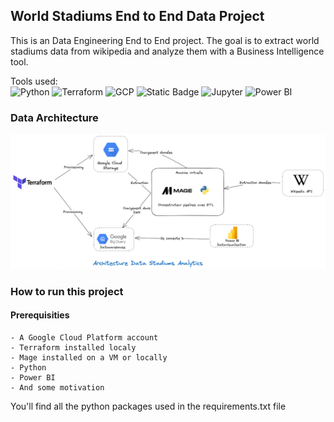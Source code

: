 ## World Stadiums End to End Data Project

This is an Data Engineering End to End project. The goal is to extract world stadiums data from wikipedia and analyze them with a Business Intelligence tool.  

Tools used:  
![Python](https://img.shields.io/badge/python-3670A0?style=for-the-badge&logo=python&logoColor=ffdd54)
![Terraform](https://img.shields.io/badge/Terraform-7B42BC?style=for-the-badge&logo=terraform&logoColor=white)
![GCP](https://img.shields.io/badge/Google_Cloud-4285F4?style=for-the-badge&logo=google-cloud&logoColor=white)
![Static Badge](https://img.shields.io/badge/Mage-green?style=for-the-badge)
![Jupyter](https://img.shields.io/badge/jupyter-F37626.svg?style=for-the-badge&logo=jupyter&logoColor=white)
![Power BI](https://img.shields.io/badge/PowerBI-F2C811?style=for-the-badge&logo=Power%20BI&logoColor=white)
<!-- -- Tools : Terraform, Python, Mage, Cloud Storage, Big Query and Power BI  
-- Extract data from Wikipedia with Python  
-- Transform with Python  
-- Load data to Big Query   -->
### Data Architecture
![](./media/Data-Stack-Stadium.png)


### How to run this project
#### Prerequisities
    - A Google Cloud Platform account  
    - Terraform installed localy  
    - Mage installed on a VM or locally  
    - Python
    - Power BI
    - And some motivation  

You'll find all the python packages used in the requirements.txt file


<!-- SQL Queries :   
-- top 5 stadiums by capacity --  
-- average capacity by region --  
-- count of stadiums in each country--  
-- stadium ranking within each region--  
-- top 3 stadium ranking within each region--  
-- stadiums with capacity above average --  
-- stadiums with the closest capacity to regional median--   -->
